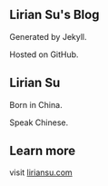 ## Lirian Su's Blog

Generated by Jekyll.

Hosted on GitHub.


## Lirian Su

Born in China.

Speak Chinese.


## Learn more

visit [liriansu.com](http://www.liriansu.com/about)

